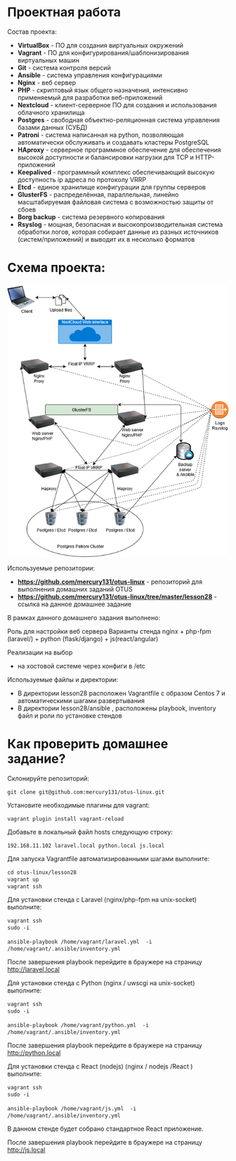# **Проектная работа**

Состав проекта:
- **VirtualBox** - ПО для создания виртуальных окружений
- **Vagrant** - ПО для конфигурирования/шаблонизирования виртуальных машин
- **Git** - система контроля версий
- **Ansible** - система управления конфигурациями
- **Nginx** - веб сервер
- **PHP** - скриптовый язык общего назначения, интенсивно применяемый для разработки веб-приложений
- **Nextcloud** - клиент-серверное ПО для создания и использования облачного хранилища
- **Postgres** - свободная объектно-реляционная система управления базами данных (СУБД)
- **Patroni** - система написанная на python, позволяющая автоматически обслуживать и создавать кластеры PostgreSQL
- **HAproxy** - серверное программное обеспечение для обеспечения высокой доступности и балансировки нагрузки для TCP и HTTP-приложений
- **Keepalived** - программный комплекс обеспечивающий высокую доступность ip адреса по протоколу VRRP
- **Etcd** - единое хранилище конфигурации для группы серверов
- **GlusterFS** - распределённая, параллельная, линейно масштабируемая файловая система с возможностью защиты от сбоев
- **Borg backup** - система резервного копирования
- **Rsyslog** - мощная, безопасная и высокопроизводительная система обработки логов, которая собирает данные из разных источников (систем/приложений) и выводит их в несколько форматов

# **Схема проекта:**
![Project Diagram](https://raw.githubusercontent.com/mercury131/otus-linux/master/project/infra.png)

Используемые репозитории:
- **https://github.com/mercury131/otus-linux** - репозиторий для выполнения домашних заданий OTUS
- **https://github.com/mercury131/otus-linux/tree/master/lesson28** - ссылка на данное домашнее задание


 


В рамках данного домашнего задания выполнено:

Роль для настройки веб сервера
Варианты стенда
nginx + php-fpm (laravel/) + python (flask/django) + js(react/angular)


Реализации на выбор
- на хостовой системе через конфиги в /etc



Используемые файлы и директории:
- В директории lesson28 расположен Vagrantfile с образом Centos 7 и автоматическими шагами развертывания
- В директории lesson28/ansible , расположены playbook, inventory файл и роли по установке стендов

# Как проверить домашнее задание?

Склонируйте репозиторий:

```
git clone git@github.com:mercury131/otus-linux.git
```

Установите необходимые плагины для vagrant:

```
vagrant plugin install vagrant-reload
```


Добавьте в локальный файл hosts следующую строку:

```
192.168.11.102 laravel.local python.local js.local
```


Для запуска Vagrantfile автоматизированными шагами выполните:

```
cd otus-linux/lesson28
vagrant up 
vagrant ssh
```

Для установки стенда с Laravel (nginx/php-fpm на unix-socket) выполните:

```
vagrant ssh
sudo -i

ansible-playbook /home/vagrant/laravel.yml  -i /home/vagrant/.ansible/inventory.yml
```

После завершения playbook перейдите в браужере на страницу http://laravel.local


Для установки стенда с Python (nginx / uwscgi на unix-socket) выполните:

```
vagrant ssh
sudo -i

ansible-playbook /home/vagrant/python.yml  -i /home/vagrant/.ansible/inventory.yml
```

После завершения playbook перейдите в браужере на страницу http://python.local

Для установки стенда с React (nodejs) (nginx / nodejs /React ) выполните:

```
vagrant ssh
sudo -i

ansible-playbook /home/vagrant/js.yml  -i /home/vagrant/.ansible/inventory.yml
```

В данном стенде будет собрано стандартное React приложение.

После завершения playbook перейдите в браужере на страницу http://js.local

